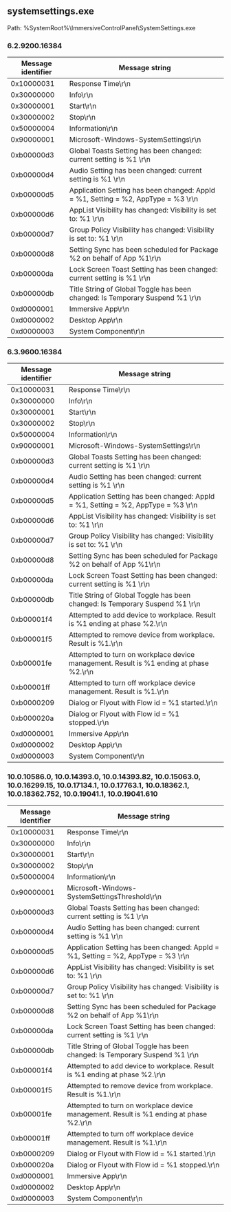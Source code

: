 ## systemsettings.exe

Path: %SystemRoot%\ImmersiveControlPanel\SystemSettings.exe

### 6.2.9200.16384

Message identifier | Message string
--- | ---
0x10000031 | Response Time\r\n
0x30000000 | Info\r\n
0x30000001 | Start\r\n
0x30000002 | Stop\r\n
0x50000004 | Information\r\n
0x90000001 | Microsoft-Windows-SystemSettings\r\n
0xb00000d3 | Global Toasts Setting has been changed: current setting is %1 \r\n
0xb00000d4 | Audio Setting has been changed: current setting is %1 \r\n
0xb00000d5 | Application Setting has been changed: AppId = %1, Setting = %2, AppType = %3 \r\n
0xb00000d6 | AppList Visibility has changed: Visibility is set to: %1 \r\n
0xb00000d7 | Group Policy Visibility has changed: Visibility is set to: %1 \r\n
0xb00000d8 | Setting Sync has been scheduled for Package %2 on behalf of App %1\r\n
0xb00000da | Lock Screen Toast Setting has been changed: current setting is %1 \r\n
0xb00000db | Title String of Global Toggle has been changed: Is Temporary Suspend %1 \r\n
0xd0000001 | Immersive App\r\n
0xd0000002 | Desktop App\r\n
0xd0000003 | System Component\r\n

### 6.3.9600.16384

Message identifier | Message string
--- | ---
0x10000031 | Response Time\r\n
0x30000000 | Info\r\n
0x30000001 | Start\r\n
0x30000002 | Stop\r\n
0x50000004 | Information\r\n
0x90000001 | Microsoft-Windows-SystemSettings\r\n
0xb00000d3 | Global Toasts Setting has been changed: current setting is %1 \r\n
0xb00000d4 | Audio Setting has been changed: current setting is %1 \r\n
0xb00000d5 | Application Setting has been changed: AppId = %1, Setting = %2, AppType = %3 \r\n
0xb00000d6 | AppList Visibility has changed: Visibility is set to: %1 \r\n
0xb00000d7 | Group Policy Visibility has changed: Visibility is set to: %1 \r\n
0xb00000d8 | Setting Sync has been scheduled for Package %2 on behalf of App %1\r\n
0xb00000da | Lock Screen Toast Setting has been changed: current setting is %1 \r\n
0xb00000db | Title String of Global Toggle has been changed: Is Temporary Suspend %1 \r\n
0xb00001f4 | Attempted to add device to workplace. Result is %1 ending at phase %2.\r\n
0xb00001f5 | Attempted to remove device from workplace. Result is %1.\r\n
0xb00001fe | Attempted to turn on workplace device management. Result is %1 ending at phase %2.\r\n
0xb00001ff | Attempted to turn off workplace device management. Result is %1.\r\n
0xb0000209 | Dialog or Flyout with Flow id = %1 started.\r\n
0xb000020a | Dialog or Flyout with Flow id = %1 stopped.\r\n
0xd0000001 | Immersive App\r\n
0xd0000002 | Desktop App\r\n
0xd0000003 | System Component\r\n

### 10.0.10586.0, 10.0.14393.0, 10.0.14393.82, 10.0.15063.0, 10.0.16299.15, 10.0.17134.1, 10.0.17763.1, 10.0.18362.1, 10.0.18362.752, 10.0.19041.1, 10.0.19041.610

Message identifier | Message string
--- | ---
0x10000031 | Response Time\r\n
0x30000000 | Info\r\n
0x30000001 | Start\r\n
0x30000002 | Stop\r\n
0x50000004 | Information\r\n
0x90000001 | Microsoft-Windows-SystemSettingsThreshold\r\n
0xb00000d3 | Global Toasts Setting has been changed: current setting is %1 \r\n
0xb00000d4 | Audio Setting has been changed: current setting is %1 \r\n
0xb00000d5 | Application Setting has been changed: AppId = %1, Setting = %2, AppType = %3 \r\n
0xb00000d6 | AppList Visibility has changed: Visibility is set to: %1 \r\n
0xb00000d7 | Group Policy Visibility has changed: Visibility is set to: %1 \r\n
0xb00000d8 | Setting Sync has been scheduled for Package %2 on behalf of App %1\r\n
0xb00000da | Lock Screen Toast Setting has been changed: current setting is %1 \r\n
0xb00000db | Title String of Global Toggle has been changed: Is Temporary Suspend %1 \r\n
0xb00001f4 | Attempted to add device to workplace. Result is %1 ending at phase %2.\r\n
0xb00001f5 | Attempted to remove device from workplace. Result is %1.\r\n
0xb00001fe | Attempted to turn on workplace device management. Result is %1 ending at phase %2.\r\n
0xb00001ff | Attempted to turn off workplace device management. Result is %1.\r\n
0xb0000209 | Dialog or Flyout with Flow id = %1 started.\r\n
0xb000020a | Dialog or Flyout with Flow id = %1 stopped.\r\n
0xd0000001 | Immersive App\r\n
0xd0000002 | Desktop App\r\n
0xd0000003 | System Component\r\n
